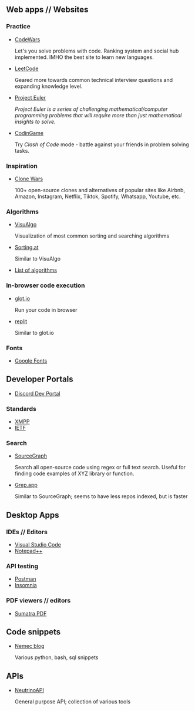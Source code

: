 ## Web apps // Websites

### Practice

- [CodeWars](https://www.codewars.com/)

    Let's you solve problems with code. Ranking system and social hub implemented. IMHO the best site to learn new languages.

- [LeetCode](https://leetcode.com/)

    Geared more towards common technical interview questions and expanding knowledge level.

- [Project Euler](https://projecteuler.net/archives)

    *Project Euler is a series of challenging mathematical/computer programming problems that will require more than just mathematical insights to solve.*

- [CodinGame](https://www.codingame.com/start)

    Try *Clash of Code* mode - battle against your friends in problem solving tasks.

### Inspiration

- [Clone Wars](https://gourav.io/clone-wars)

    100+ open-source clones and alternatives of popular sites like Airbnb, Amazon, Instagram, Netflix, Tiktok, Spotify, Whatsapp, Youtube, etc.

### Algorithms

- [VisuAlgo](https://visualgo.net/en)

    Visualization of most common sorting and searching algorithms

- [Sorting.at](https://sorting.at/)

    Similar to VisuAlgo

- [List of algorithms](https://www.wikiwand.com/en/List_of_algorithms)

### In-browser code execution

- [glot.io](https://glot.io/)

    Run your code in browser

- [replit](https://replit.com/)

    Similar to glot.io

### Fonts

- [Google Fonts](https://fonts.google.com/)

## Developer Portals

- [Discord Dev Portal](https://discord.com/developers/applications/)

### Standards

- [XMPP](https://xmpp.org/)
- [IETF](https://www.ietf.org/standards/)

### Search

- [SourceGraph](https://sourcegraph.com/search)

    Search all open-source code using regex or full text search. Useful for finding code examples of XYZ library or function.

- [Grep.app](https://grep.app/)

    Similar to SourceGraph; seems to have less repos indexed, but is faster

## Desktop Apps

### IDEs // Editors

- [Visual Studio Code](https://code.visualstudio.com/)
- [Notepad++](https://notepad-plus-plus.org/downloads/)

### API testing

- [Postman](https://www.postman.com/)
- [Insomnia](https://insomnia.rest/)

### PDF viewers // editors

- [Sumatra PDF](https://www.sumatrapdfreader.org/free-pdf-reader)

## Code snippets

- [Nemec blog](https://blog.nem.ec/code-snippets/)

    Various python, bash, sql snippets

## APIs

- [NeutrinoAPI](https://www.neutrinoapi.com/)

    General purpose API; collection of various tools